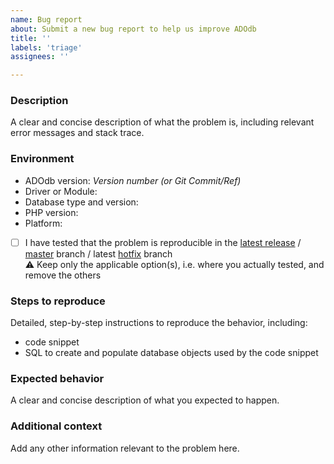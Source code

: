 ```yaml
---
name: Bug report
about: Submit a new bug report to help us improve ADOdb
title: ''
labels: 'triage'
assignees: ''

---
```


### Description
A clear and concise description of what the problem is, including relevant error messages and stack trace.

### Environment
- ADOdb version: _Version number (or Git Commit/Ref)_
- Driver or Module: 
- Database type and version: 
- PHP version: 
- Platform: 

* [ ] I have tested that the problem is reproducible in the [latest release](https://github.com/ADOdb/ADOdb/releases/latest) / [master](https://github.com/ADOdb/ADOdb/tree/master) branch / latest [hotfix](https://github.com/ADOdb/ADOdb/branches/all?query=hotfix) branch  
  ⚠️ Keep only the applicable option(s), i.e. where you actually tested, and remove the others

### Steps to reproduce
Detailed, step-by-step instructions to reproduce the behavior, including:
- code snippet 
- SQL to create and populate database objects used by the code snippet

### Expected behavior
A clear and concise description of what you expected to happen.

### Additional context 
Add any other information relevant to the problem here.
